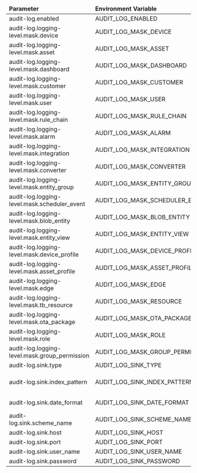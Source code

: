 <table>
  <thead>
      <tr>
          <td style="width: 25%"><b>Parameter</b></td><td style="width: 30%"><b>Environment Variable</b></td><td style="width: 15%"><b>Default Value</b></td><td style="width: 30%"><b>Description</b></td>
      </tr>
  </thead>
  <tbody>
      <tr>
          <td>audit-log.enabled</td>
          <td>AUDIT_LOG_ENABLED</td>
          <td>true</td>
          <td>Enable/disable audit log functionality.</td>
      </tr>
      <tr>
          <td>audit-log.logging-level.mask.device</td>
          <td>AUDIT_LOG_MASK_DEVICE</td>
          <td>W</td>
          <td></td>
      </tr>
      <tr>
          <td>audit-log.logging-level.mask.asset</td>
          <td>AUDIT_LOG_MASK_ASSET</td>
          <td>W</td>
          <td></td>
      </tr>
      <tr>
          <td>audit-log.logging-level.mask.dashboard</td>
          <td>AUDIT_LOG_MASK_DASHBOARD</td>
          <td>W</td>
          <td></td>
      </tr>
      <tr>
          <td>audit-log.logging-level.mask.customer</td>
          <td>AUDIT_LOG_MASK_CUSTOMER</td>
          <td>W</td>
          <td></td>
      </tr>
      <tr>
          <td>audit-log.logging-level.mask.user</td>
          <td>AUDIT_LOG_MASK_USER</td>
          <td>W</td>
          <td></td>
      </tr>
      <tr>
          <td>audit-log.logging-level.mask.rule_chain</td>
          <td>AUDIT_LOG_MASK_RULE_CHAIN</td>
          <td>W</td>
          <td></td>
      </tr>
      <tr>
          <td>audit-log.logging-level.mask.alarm</td>
          <td>AUDIT_LOG_MASK_ALARM</td>
          <td>W</td>
          <td></td>
      </tr>
      <tr>
          <td>audit-log.logging-level.mask.integration</td>
          <td>AUDIT_LOG_MASK_INTEGRATION</td>
          <td>W</td>
          <td></td>
      </tr>
      <tr>
          <td>audit-log.logging-level.mask.converter</td>
          <td>AUDIT_LOG_MASK_CONVERTER</td>
          <td>W</td>
          <td></td>
      </tr>
      <tr>
          <td>audit-log.logging-level.mask.entity_group</td>
          <td>AUDIT_LOG_MASK_ENTITY_GROUP</td>
          <td>W</td>
          <td></td>
      </tr>
      <tr>
          <td>audit-log.logging-level.mask.scheduler_event</td>
          <td>AUDIT_LOG_MASK_SCHEDULER_EVENT</td>
          <td>W</td>
          <td></td>
      </tr>
      <tr>
          <td>audit-log.logging-level.mask.blob_entity</td>
          <td>AUDIT_LOG_MASK_BLOB_ENTITY</td>
          <td>W</td>
          <td></td>
      </tr>
      <tr>
          <td>audit-log.logging-level.mask.entity_view</td>
          <td>AUDIT_LOG_MASK_ENTITY_VIEW</td>
          <td>W</td>
          <td></td>
      </tr>
      <tr>
          <td>audit-log.logging-level.mask.device_profile</td>
          <td>AUDIT_LOG_MASK_DEVICE_PROFILE</td>
          <td>W</td>
          <td></td>
      </tr>
      <tr>
          <td>audit-log.logging-level.mask.asset_profile</td>
          <td>AUDIT_LOG_MASK_ASSET_PROFILE</td>
          <td>W</td>
          <td></td>
      </tr>
      <tr>
          <td>audit-log.logging-level.mask.edge</td>
          <td>AUDIT_LOG_MASK_EDGE</td>
          <td>W</td>
          <td></td>
      </tr>
      <tr>
          <td>audit-log.logging-level.mask.tb_resource</td>
          <td>AUDIT_LOG_MASK_RESOURCE</td>
          <td>W</td>
          <td></td>
      </tr>
      <tr>
          <td>audit-log.logging-level.mask.ota_package</td>
          <td>AUDIT_LOG_MASK_OTA_PACKAGE</td>
          <td>W</td>
          <td></td>
      </tr>
      <tr>
          <td>audit-log.logging-level.mask.role</td>
          <td>AUDIT_LOG_MASK_ROLE</td>
          <td>W</td>
          <td></td>
      </tr>
      <tr>
          <td>audit-log.logging-level.mask.group_permission</td>
          <td>AUDIT_LOG_MASK_GROUP_PERMISSION</td>
          <td>W</td>
          <td></td>
      </tr>
      <tr>
          <td>audit-log.sink.type</td>
          <td>AUDIT_LOG_SINK_TYPE</td>
          <td>none</td>
          <td>Type of external sink. possible options: none, elasticsearch</td>
      </tr>
      <tr>
          <td>audit-log.sink.index_pattern</td>
          <td>AUDIT_LOG_SINK_INDEX_PATTERN</td>
          <td>@{TENANT}_AUDIT_LOG_@{DATE}</td>
          <td>Name of the index where audit logs stored Index name could contain next placeholders (not mandatory): @{TENANT} - substituted by tenant ID @{DATE} - substituted by current date in format provided in audit_log.sink.date_format</td>
      </tr>
      <tr>
          <td>audit-log.sink.date_format</td>
          <td>AUDIT_LOG_SINK_DATE_FORMAT</td>
          <td>YYYY.MM.dd</td>
          <td>Date format. Details of the pattern could be found here: https://docs.oracle.com/javase/8/docs/api/java/time/format/DateTimeFormatter.html</td>
      </tr>
      <tr>
          <td>audit-log.sink.scheme_name</td>
          <td>AUDIT_LOG_SINK_SCHEME_NAME</td>
          <td>http</td>
          <td>http or https</td>
      </tr>
      <tr>
          <td>audit-log.sink.host</td>
          <td>AUDIT_LOG_SINK_HOST</td>
          <td>localhost</td>
          <td></td>
      </tr>
      <tr>
          <td>audit-log.sink.port</td>
          <td>AUDIT_LOG_SINK_PORT</td>
          <td>9200</td>
          <td></td>
      </tr>
      <tr>
          <td>audit-log.sink.user_name</td>
          <td>AUDIT_LOG_SINK_USER_NAME</td>
          <td></td>
          <td></td>
      </tr>
      <tr>
          <td>audit-log.sink.password</td>
          <td>AUDIT_LOG_SINK_PASSWORD</td>
          <td></td>
          <td></td>
      </tr>
  </tbody>
</table>
